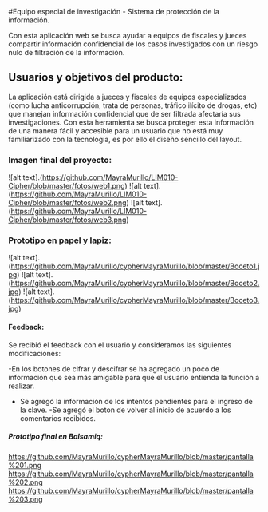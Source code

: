 #Equipo especial de investigación - Sistema de protección de la información.

Con esta aplicación web se busca ayudar a equipos de fiscales y jueces compartir información confidencial de los casos investigados con un riesgo nulo de filtración de la información.

## Usuarios y objetivos del producto:
La aplicación está dirigida a jueces y fiscales de equipos especializados (como lucha anticorrupción, trata de personas, tráfico ilícito de drogas, etc) que manejan información confidencial que de ser filtrada afectaría sus investigaciones.
Con esta herramienta se busca proteger esta información de una manera fácil y accesible para un usuario que no está muy familiarizado con la tecnología, es por ello el diseño sencillo del layout.

### Imagen final del proyecto:

![alt text].(https://github.com/MayraMurillo/LIM010-Cipher/blob/master/fotos/web1.png) 
![alt text].(https://github.com/MayraMurillo/LIM010-Cipher/blob/master/fotos/web2.png) 
![alt text].(https://github.com/MayraMurillo/LIM010-Cipher/blob/master/fotos/web3.png)

### Prototipo en papel y lapiz:

![alt text].(<https://github.com/MayraMurillo/cypherMayraMurillo/blob/master/Boceto1.jpg>)
![alt text].(<https://github.com/MayraMurillo/cypherMayraMurillo/blob/master/Boceto2.jpg>)
![alt text].(<https://github.com/MayraMurillo/cypherMayraMurillo/blob/master/Boceto3.jpg>)


#### Feedback:
Se recibió el feedback con el usuario y consideramos las siguientes modificaciones:

-En los botones de cifrar y descifrar se ha agregado un poco de información que sea más amigable para que el usuario entienda la función a realizar.
- Se agregó la información de los intentos pendientes para el ingreso de la clave.
-Se agregó el boton de volver al inicio de acuerdo a los comentarios recibidos.

##### Prototipo final en Balsamiq:
  
<https://github.com/MayraMurillo/cypherMayraMurillo/blob/master/pantalla%201.png>
<https://github.com/MayraMurillo/cypherMayraMurillo/blob/master/pantalla%202.png>
<https://github.com/MayraMurillo/cypherMayraMurillo/blob/master/pantalla%203.png>
